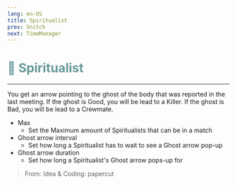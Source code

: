```yaml
---
lang: en-US
title: Spiritualist
prev: Snitch
next: TimeManager
---
```


# <font color="#669999">🧘 <b>Spiritualist</b></font> <Badge text="Support" type="tip" vertical="middle"/>
---

You get an arrow pointing to the ghost of the body that was reported in the last meeting. If the ghost is Good, you will be lead to a Killer. If the ghost is Bad, you will be lead to a Crewmate.
* Max
  * Set the Maximum amount of Spiritualists that can be in a match
* Ghost arrow interval
  * Set how long a Spiritualist has to wait to see a Ghost arrow pop-up
* Ghost arrow duration
  * Set how long a Spiritualist's Ghost arrow pops-up for

> From: Idea & Coding: papercut